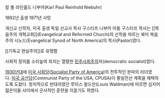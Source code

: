 칼 폴 라인홀드 니부어(Karl Paul Reinhold Niebuhr)

1892년 출생 1971년 사망

개신교 신학자, 미국 출생
독일 선교사 목사 구스타프 니부어 아들
구스타프 목사는 [[복음주의 개혁교회]](Evangelical and Reformed Church)의 신학을 따르는 북미 복음주의 시노드(Evangelical Synod of North America)의 목사(Pastor)였다.

[[기독교 현실주의]]로 유명함

사회적 정의를 소리높여 외치는 열렬한 [민주사회주의](https://ko.wikipedia.org/wiki/%EB%AF%BC%EC%A3%BC%EC%82%AC%ED%9A%8C%EC%A3%BC%EC%9D%98 "민주사회주의")자(democratic socialist)였다.

[1930년대](https://ko.wikipedia.org/wiki/1930%EB%85%84%EB%8C%80 "1930년대")에 [미국 사회당](https://ko.wikipedia.org/wiki/%EB%AF%B8%EA%B5%AD_%EC%82%AC%ED%9A%8C%EB%8B%B9 "미국 사회당")([Socialist Party of America](https://en.wikipedia.org/wiki/Socialist_Party_of_America "en:Socialist Party of America"))의 전투적인 분파의 리더였다. [미국 공산당](https://ko.wikipedia.org/wiki/%EB%AF%B8%EA%B5%AD_%EA%B3%B5%EC%82%B0%EB%8B%B9 "미국 공산당")(Communist Party of the USA, CPUSA)이 통일전선 계획을 채택하도록 도왔다. 정치적으로 반대자였던 루이스 왈드만(Louis Waldman)에 따르면 심지어 젊은이들 사이에서 군사적인 훈련을 이끌기도 하였다.

